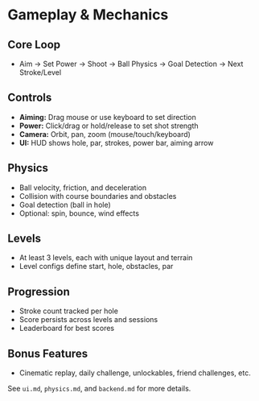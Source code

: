 # Gameplay & Mechanics

## Core Loop
- Aim → Set Power → Shoot → Ball Physics → Goal Detection → Next Stroke/Level

## Controls
- **Aiming:** Drag mouse or use keyboard to set direction
- **Power:** Click/drag or hold/release to set shot strength
- **Camera:** Orbit, pan, zoom (mouse/touch/keyboard)
- **UI:** HUD shows hole, par, strokes, power bar, aiming arrow

## Physics
- Ball velocity, friction, and deceleration
- Collision with course boundaries and obstacles
- Goal detection (ball in hole)
- Optional: spin, bounce, wind effects

## Levels
- At least 3 levels, each with unique layout and terrain
- Level configs define start, hole, obstacles, par

## Progression
- Stroke count tracked per hole
- Score persists across levels and sessions
- Leaderboard for best scores

## Bonus Features
- Cinematic replay, daily challenge, unlockables, friend challenges, etc.

See `ui.md`, `physics.md`, and `backend.md` for more details.
